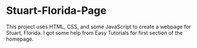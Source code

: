 # Stuart-Florida-Page
This project uses HTML, CSS, and some JavaScript to create a webpage for Stuart, Florida.  I got some help from Easy Tutorials for first section of the homepage.
